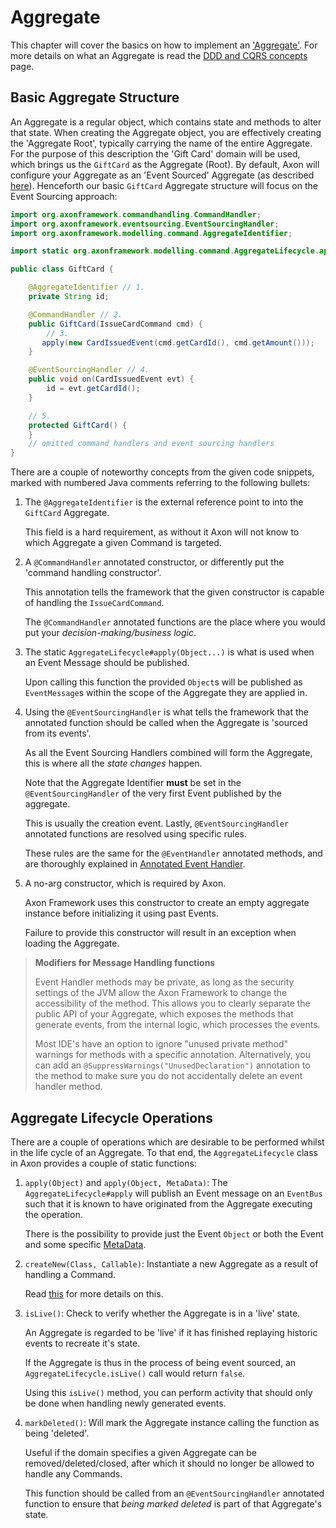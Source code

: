 # Aggregate

This chapter will cover the basics on how to implement an ['Aggregate'](../../../architecture-overview/ddd-cqrs-concepts.md#aggregates). For more details on what an Aggregate is read the [DDD and CQRS concepts](../../../architecture-overview/ddd-cqrs-concepts.md) page.

## Basic Aggregate Structure

An Aggregate is a regular object, which contains state and methods to alter that state. When creating the Aggregate object, you are effectively creating the 'Aggregate Root', typically carrying the name of the entire Aggregate. For the purpose of this description the 'Gift Card' domain will be used, which brings us the `GiftCard` as the Aggregate \(Root\). By default, Axon will configure your Aggregate as an 'Event Sourced' Aggregate \(as described [here](../../../architecture-overview/#event-sourcing)\). Henceforth our basic `GiftCard` Aggregate structure will focus on the Event Sourcing approach:

```java
import org.axonframework.commandhandling.CommandHandler;
import org.axonframework.eventsourcing.EventSourcingHandler;
import org.axonframework.modelling.command.AggregateIdentifier;

import static org.axonframework.modelling.command.AggregateLifecycle.apply;

public class GiftCard {

    @AggregateIdentifier // 1.
    private String id;

    @CommandHandler // 2.
    public GiftCard(IssueCardCommand cmd) {
        // 3.
       apply(new CardIssuedEvent(cmd.getCardId(), cmd.getAmount()));
    }

    @EventSourcingHandler // 4.
    public void on(CardIssuedEvent evt) {
        id = evt.getCardId();
    }

    // 5.
    protected GiftCard() {
    }
    // omitted command handlers and event sourcing handlers
}
```

There are a couple of noteworthy concepts from the given code snippets, marked with numbered Java comments referring to the following bullets:

1. The `@AggregateIdentifier` is the external reference point to into the `GiftCard` Aggregate. 

   This field is a hard requirement, as without it Axon will not know to which Aggregate a given Command is targeted.

2. A `@CommandHandler` annotated constructor, or differently put the 'command handling constructor'. 

   This annotation tells the framework that the given constructor is capable of handling the `IssueCardCommand`.

   The `@CommandHandler` annotated functions are the place where you would put your _decision-making/business logic_. 

3. The static `AggregateLifecycle#apply(Object...)` is what is used when an Event Message should be published. 

   Upon calling this function the provided `Object`s will be published as `EventMessage`s within the scope of the Aggregate they are applied in.

4. Using the `@EventSourcingHandler` is what tells the framework that the annotated function should be called when the Aggregate is 'sourced from its events'.

   As all the Event Sourcing Handlers combined will form the Aggregate, this is where all the _state changes_ happen.

   Note that the Aggregate Identifier **must** be set in the `@EventSourcingHandler` of the very first Event published by the aggregate. 

   This is usually the creation event. Lastly, `@EventSourcingHandler` annotated functions are resolved using specific rules.

   These rules are the same for the `@EventHandler` annotated methods, and are thoroughly explained in [Annotated Event Handler](../../event-handling/handling-events.md#handling-events).

5. A no-arg constructor, which is required by Axon.

   Axon Framework uses this constructor to create an empty aggregate instance before initializing it using past Events. 

   Failure to provide this constructor will result in an exception when loading the Aggregate.

> **Modifiers for Message Handling functions**
>
> Event Handler methods may be private, as long as the security settings of the JVM allow the Axon Framework to change the accessibility of the method. This allows you to clearly separate the public API of your Aggregate, which exposes the methods that generate events, from the internal logic, which processes the events.
>
> Most IDE's have an option to ignore "unused private method" warnings for methods with a specific annotation. Alternatively, you can add an `@SuppressWarnings("UnusedDeclaration")` annotation to the method to make sure you do not accidentally delete an event handler method.

## Aggregate Lifecycle Operations

There are a couple of operations which are desirable to be performed whilst in the life cycle of an Aggregate. To that end, the `AggregateLifecycle` class in Axon provides a couple of static functions:

1. `apply(Object)` and `apply(Object, MetaData)`: The `AggregateLifecycle#apply` will publish an Event message on an `EventBus` such that it is known to have originated from the Aggregate executing the operation. 

   There is the possibility to provide just the Event `Object` or both the Event and some specific [MetaData](../../messaging-concepts/message-anatomy.md#meta-data).  

2. `createNew(Class, Callable)`: Instantiate a new Aggregate as a result of handling a Command. 

   Read [this](aggregate-creation-from-aggregate.md) for more details on this.

3. `isLive()`: Check to verify whether the Aggregate is in a 'live' state. 

   An Aggregate is regarded to be 'live' if it has finished replaying historic events to recreate it's state. 

   If the Aggregate is thus in the process of being event sourced, an `AggregateLifecycle.isLive()` call would return `false`.

   Using this `isLive()` method, you can perform activity that should only be done when handling newly generated events.  

4. `markDeleted()`: Will mark the Aggregate instance calling the function as being 'deleted'.

   Useful if the domain specifies a given Aggregate can be removed/deleted/closed, after which it should no longer be allowed to handle any Commands.

   This function should be called from an `@EventSourcingHandler` annotated function to ensure that _being marked deleted_ is part of that Aggregate's state.

## 

